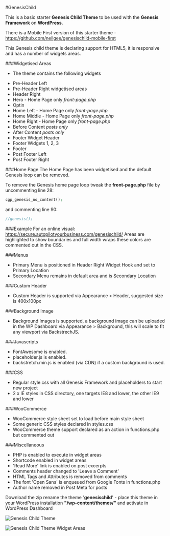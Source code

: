 #GenesisChild

This is a basic starter **Genesis Child Theme** to be used with the **Genesis Framework** on **WordPress**.

There is a Mobile First version of this starter theme - https://github.com/neilgee/genesischild-mobile-first

This Genesis child theme is declaring support for HTML5, it is responsive and has a number of widgets areas.

###Widgetised Areas
- The theme contains the following widgets
* Pre-Header Left
* Pre-Header Right widgetised areas
* Header Right
* Hero - Home Page only *front-page.php*
* Optin
* Home Left - Home Page only *front-page.php*
* Home Middle - Home Page only *front-page.php*
* Home Right - Home Page only *front-page.php*
* Before Content *posts only*
* After Content *posts only*
* Footer Widget Header
* Footer Widgets 1, 2, 3
* Footer
* Post Footer Left
* Post Footer Right

###Home Page
The Home Page has been widgetised and the default Genesis loop can be removed.


To remove the Genesis home page loop tweak the **front-page.php** file by uncommenting line 28:
```php
cgp_genesis_no_content();
```

and commenting line 90:
```php
//genesis();
```

###Example
For an online visual:
https://secure.autopilotyourbusiness.com/genesischild/
Areas are highlighted to show boundaries and full width wraps these colors are commented out in the CSS.

###Menus
- Primary Menu is positioned in Header Right Widget Hook and set to Primary Location
- Secondary Menu remains in default area and is Secondary Location


###Custom Header
- Custom Header is supported via Appearance > Header, suggested size is 400x100px

###Background Image
- Background Images is supported, a background image can be uploaded in the WP Dashboard via Appearance > Background, this will scale to fit any viewport via BackstrechJS.

###Javascripts
- FontAwesome is enabled.
- placeholder.js is enabled.
- backstretch.min.js is enabled (via CDN) if a custom background is used.

###CSS
- Regular style.css with all Genesis Framework and placeholders to start new project
- 2 x IE styles in CSS directory, one targets IE8 and lower, the other IE9 and lower

###WooCommerce
- WooCommerce style sheet set to load before main style sheet
- Some generic CSS styles declared in styles.css
- WooCommerce theme support declared as an action in functions.php but commented out

###Miscellaneous
- PHP is enabled to execute in widget areas
- Shortcode enabled in widget areas
- 'Read More' link is enabled on post excerpts
- Comments header changed to 'Leave a Comment'
- HTML Tags and Attributes is removed from comments
- The font 'Open Sans' is enqueued from Google Fonts in functions.php
- Author name removed in Post Meta for posts

Download the zip rename the theme '**genesischild**' - place this theme in your WordPress installation **"/wp-content/themes/"** and activate in WordPress Dashboard

![Genesis Child Theme](http://coolestguidesontheplanet.com/wp-content/themes/gee/images/genesis-markedup2.png)

![Genesis Child Theme Widget Areas](http://coolestguidesontheplanet.com/wp-content/themes/gee/images/genesischild-widgets1.png)


